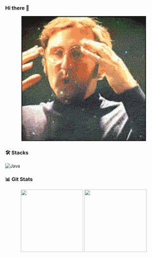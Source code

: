 ### Hi there 👋
<p align ="center">
    <img src="https://github.com/apm-cmyk/apm-cmyk/blob/main/UGZq.gif" width="400" heigth="400">
</p>

### 🛠 Stacks
<p>
   <img align="center" alt="Java" height="100" width="100" src="https://cdn.jsdelivr.net/gh/devicons/devicon/icons/java/java-original-wordmark.svg" />
</p>

### 📊 Git Stats
<p align = "center">
  <img height = "200" width="200" src = "https://github-readme-stats.vercel.app/api/top-langs/?username=apm-cmyk&theme=chartreuse-dark">
  <img height = "200" width="200" src = "https://github-readme-stats.vercel.app/api?username=apm-cmyk&show_icons=true&theme=chartreuse-dark&line_height=15">
</p>
